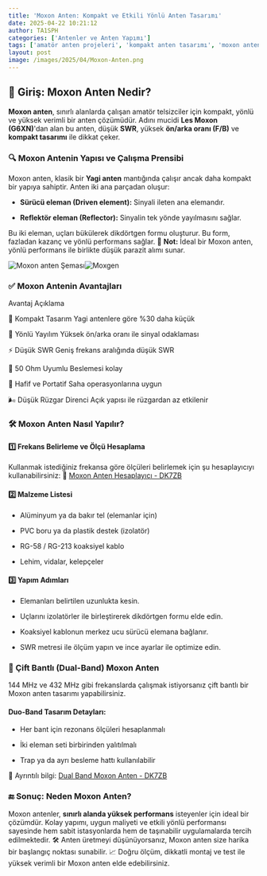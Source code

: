 ```yaml
---
title: 'Moxon Anten: Kompakt ve Etkili Yönlü Anten Tasarımı'
date: 2025-04-22 10:21:12
author: TA1SPH
categories: ['Antenler ve Anten Yapımı']
tags: ['amatör anten projeleri', 'kompakt anten tasarımı', 'moxon anten', 'vhf uhf moxon', 'yönlü anten yapımı']
layout: post
image: /images/2025/04/Moxon-Anten.png
---
```


## 🎯 Giriş: Moxon Anten Nedir?

**Moxon anten**, sınırlı alanlarda çalışan amatör telsizciler için kompakt, yönlü ve yüksek verimli bir anten çözümüdür. Adını mucidi **Les Moxon (G6XN)**'dan alan bu anten, düşük **SWR**, yüksek **ön/arka oranı (F/B)** ve **kompakt tasarımı** ile dikkat çeker.

### 🔍 Moxon Antenin Yapısı ve Çalışma Prensibi

Moxon anten, klasik bir **Yagi anten** mantığında çalışır ancak daha kompakt bir yapıya sahiptir. Anten iki ana parçadan oluşur:

- **Sürücü eleman (Driven element):** Sinyali ileten ana elemandır.

- **Reflektör eleman (Reflector):** Sinyalin tek yönde yayılmasını sağlar.

Bu iki eleman, uçları bükülerek dikdörtgen formu oluşturur. Bu form, fazladan kazanç ve yönlü performans sağlar.
🧠 **Not:** İdeal bir Moxon anten, yönlü performans ile birlikte düşük parazit alımı sunar.

![Moxon anten Şeması](/images/2025/04/Schema-Moxon.gif)![Moxgen](/images/2025/04/Moxgen.gif)

### ✅ Moxon Antenin Avantajları

Avantaj
Açıklama

📏 Kompakt Tasarım
Yagi antenlere göre %30 daha küçük

📡 Yönlü Yayılım
Yüksek ön/arka oranı ile sinyal odaklaması

⚡ Düşük SWR
Geniş frekans aralığında düşük SWR

🧲 50 Ohm Uyumlu
Beslemesi kolay

🎒 Hafif ve Portatif
Saha operasyonlarına uygun

🌬️ Düşük Rüzgar Direnci
Açık yapısı ile rüzgardan az etkilenir

### 🛠️ Moxon Anten Nasıl Yapılır?

#### 1️⃣ Frekans Belirleme ve Ölçü Hesaplama

Kullanmak istediğiniz frekansa göre ölçüleri belirlemek için şu hesaplayıcıyı kullanabilirsiniz:
🔗 [Moxon Anten Hesaplayıcı - DK7ZB](https://www.qsl.net/dk7zb/Moxon/Moxon.htm)

#### 2️⃣ Malzeme Listesi

- Alüminyum ya da bakır tel (elemanlar için)

- PVC boru ya da plastik destek (izolatör)

- RG-58 / RG-213 koaksiyel kablo

- Lehim, vidalar, kelepçeler

#### 3️⃣ Yapım Adımları

- Elemanları belirtilen uzunlukta kesin.

- Uçlarını izolatörler ile birleştirerek dikdörtgen formu elde edin.

- Koaksiyel kablonun merkez ucu sürücü elemana bağlanır.

- SWR metresi ile ölçüm yapın ve ince ayarlar ile optimize edin.

### 🔄 Çift Bantlı (Dual-Band) Moxon Anten

144 MHz ve 432 MHz gibi frekanslarda çalışmak istiyorsanız çift bantlı bir Moxon anten tasarımı yapabilirsiniz.

#### Duo-Band Tasarım Detayları:

- Her bant için rezonans ölçüleri hesaplanmalı

- İki eleman seti birbirinden yalıtılmalı

- Trap ya da ayrı besleme hattı kullanılabilir

🔗 Ayrıntılı bilgi: [Dual Band Moxon Anten - DK7ZB](https://www.qsl.net/dk7zb/Duoband/small_duobandantenna.htm)

### 🔚 Sonuç: Neden Moxon Anten?

Moxon antenler, **sınırlı alanda yüksek performans** isteyenler için ideal bir çözümdür. Kolay yapımı, uygun maliyeti ve etkili yönlü performansı sayesinde hem sabit istasyonlarda hem de taşınabilir uygulamalarda tercih edilmektedir.
🛠️ Anten üretmeyi düşünüyorsanız, Moxon anten size harika bir başlangıç noktası sunabilir.
📈 Doğru ölçüm, dikkatli montaj ve test ile yüksek verimli bir Moxon anten elde edebilirsiniz.

